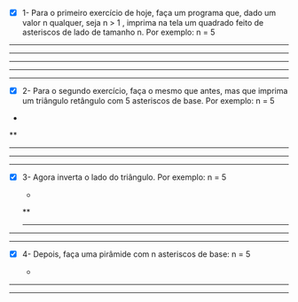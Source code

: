 - [x] 1- Para o primeiro exercício de hoje, faça um programa que, dado um valor n qualquer, seja n > 1 , imprima na tela um quadrado feito de asteriscos de lado de tamanho n.
Por exemplo:
n = 5

*****
*****
*****
*****
*****

- [x] 2- Para o segundo exercício, faça o mesmo que antes, mas que imprima um triângulo retângulo com 5 asteriscos de base.
Por exemplo:
n = 5

*
**
***
****
*****

- [x] 3- Agora inverta o lado do triângulo.
Por exemplo:
n = 5

    *
   **
  ***
 ****
*****

- [x] 4- Depois, faça uma pirâmide com n asteriscos de base:
n = 5

  *
 ***
*****
